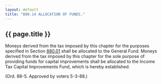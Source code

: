 ```yaml
---
layout: default 
title: "880.14 ALLOCATION OF FUNDS."
---
```


{{ page.title }}
----------------

Moneys derived from the tax imposed by this chapter for the purposes
specified in Section [880.01](3f3c0442.html) shall be allocated to the
General Fund. Moneys derived from the tax imposed by this chapter for
the sole purpose of providing funds for capital improvements shall be
allocated to the Income Tax Capital Improvements Fund, which is hereby
established.

(Ord. 88-5. Approved by voters 5-3-88.)
